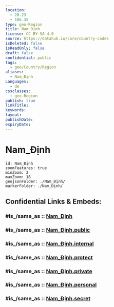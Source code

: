 ```yaml
---
location:
  - 20.23
  - 106.35
type: geo-Region
title: Nam_Định
license: CC BY-SA 4.0
source: https://datahub.io/core/country-codes
isDeleted: false
isReadOnly: false
draft: false
confidential: public
tags:
  - geo/Country/Region
aliases:
  - Nam_Định
Languages:
  - de
cssclasses:
  - geo-Region
publish: true
linkTitle:
keywords:
layout:
publishDate:
expiryDate:
---
```


# Nam_Định

```leaflet
id: Nam_Định
zoomFeatures: true 
minZoom: 2 
maxZoom: 18
geojsonFolder: ./Nam_Định/
markerFolder: ./Nam_Định/
```


## Confidential Links & Embeds: 

### #is_/same_as :: [Nam_Định](/_Standards/Earth/Continent/Asia/Asia~South~East/Vietnam/Provinces~Vietnam/Nam_Định.md) 

### #is_/same_as :: [Nam_Định.public](/_public/Earth/Continent/Asia/Asia~South~East/Vietnam/Provinces~Vietnam/Nam_Định.public.md) 

### #is_/same_as :: [Nam_Định.internal](/_internal/Earth/Continent/Asia/Asia~South~East/Vietnam/Provinces~Vietnam/Nam_Định.internal.md) 

### #is_/same_as :: [Nam_Định.protect](/_protect/Earth/Continent/Asia/Asia~South~East/Vietnam/Provinces~Vietnam/Nam_Định.protect.md) 

### #is_/same_as :: [Nam_Định.private](/_private/Earth/Continent/Asia/Asia~South~East/Vietnam/Provinces~Vietnam/Nam_Định.private.md) 

### #is_/same_as :: [Nam_Định.personal](/_personal/Earth/Continent/Asia/Asia~South~East/Vietnam/Provinces~Vietnam/Nam_Định.personal.md) 

### #is_/same_as :: [Nam_Định.secret](/_secret/Earth/Continent/Asia/Asia~South~East/Vietnam/Provinces~Vietnam/Nam_Định.secret.md)

